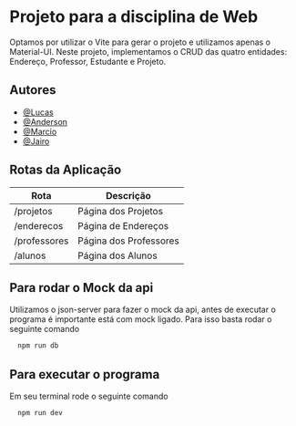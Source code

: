 
# Projeto para a disciplina de Web

Optamos por utilizar o Vite para gerar o projeto e utilizamos apenas o Material-UI. Neste projeto, implementamos o CRUD das quatro entidades: Endereço, Professor, Estudante e Projeto.


## Autores

- [@Lucas](https://www.linkedin.com/in/lucas-soares-888105209)
- [@Anderson](https://instagram.com/_andsonsilva?igshid=MzRlODBiNWFlZA==)
- [@Marcio](https://github.com/MBWF)
- [@Jairo](https://github.com/jairosl)

## Rotas da Aplicação


| Rota                    | Descrição                                       |
| ----------------------- | ----------------------------------------------- |
| /projetos                  | Página dos Projetos                                 |
| /enderecos                | Página de Endereços                              |
| /professores             |  Página dos Professores                      |
|/alunos         | Página dos Alunos|


## Para rodar o Mock da api

Utilizamos o json-server para fazer o mock da api, antes de executar o programa é importante está com mock ligado. Para isso basta rodar o seguinte comando

```bash
  npm run db
```

## Para executar o programa 

Em seu terminal rode o seguinte comando

```bash
  npm run dev
```


